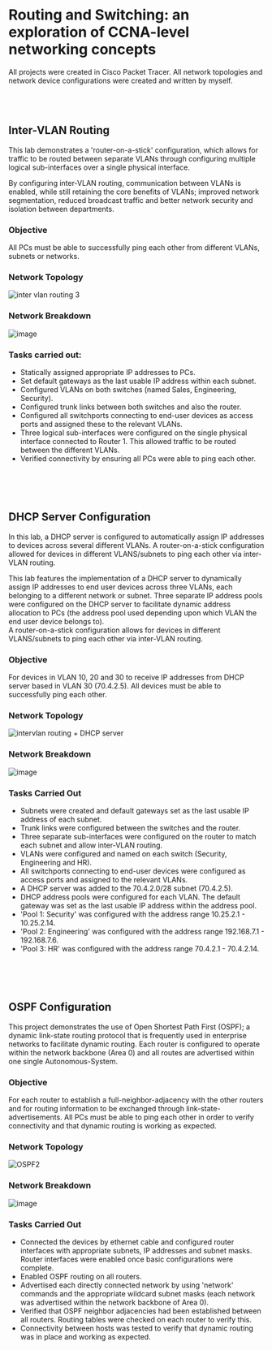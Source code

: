 # Routing and Switching: an exploration of CCNA-level networking concepts
All projects were created in Cisco Packet Tracer. All network topologies and network device configurations were created and written by myself. 

<br> <br> 

## Inter-VLAN Routing  

This lab demonstrates a 'router-on-a-stick' configuration, which allows for traffic to be routed between separate VLANs through configuring multiple logical sub-interfaces over a single physical interface.  

By configuring inter-VLAN routing, communication between VLANs is enabled, while still retaining the core benefits of VLANs; improved network segmentation, reduced broadcast traffic and better network security and isolation between departments.

### Objective 
All PCs must be able to successfully ping each other from different VLANs, subnets or networks.


### Network Topology

![inter vlan routing 3](https://github.com/user-attachments/assets/bcf72ef4-9ffc-4295-954a-fa91dac094cd)


### Network Breakdown

![image](https://github.com/user-attachments/assets/6421fee3-49e2-4d5d-9421-81c8bb4451bd)

### Tasks carried out:

- Statically assigned appropriate IP addresses to PCs.
- Set default gateways as the last usable IP address within each subnet.
- Configured VLANs on both switches (named Sales, Engineering, Security).
- Configured trunk links between both switches and also the router.
- Configured all switchports connecting to end-user devices as access ports and assigned these to the relevant VLANs.
- Three logical sub-interfaces were configured on the single physical interface connected to Router 1. This allowed traffic to be routed between the different VLANs.
- Verified connectivity by ensuring all PCs were able to ping each other.  

 <br> <br> <br> 
 
## DHCP Server Configuration  
In this lab, a DHCP server is configured to automatically assign IP addresses to devices across several different VLANs. A router-on-a-stick configuration allowed for devices in different VLANS/subnets to ping each other via inter-VLAN routing.

This lab features the implementation of a DHCP server to dynamically assign IP addresses to end user devices across three VLANs, each belonging to a different network or subnet. Three separate IP address pools were configured on the DHCP server to facilitate dynamic address allocation to PCs (the address pool used depending upon which VLAN the end user device belongs to).  
A router-on-a-stick configuration allows for devices in different VLANS/subnets to ping each other via inter-VLAN routing.

### Objective
For devices in VLAN 10, 20 and 30 to receive IP addresses from DHCP server based in VLAN 30 (70.4.2.5). All devices must be able to successfully ping each other. 

### Network Topology 

![intervlan routing + DHCP server](https://github.com/user-attachments/assets/994741f1-4e11-4f93-9c8f-7e0b92e4a9cb)

### Network Breakdown

![image](https://github.com/user-attachments/assets/c0fe19ff-8838-450c-9372-97d8914531d6)


### Tasks Carried Out

- Subnets were created and default gateways set as the last usable IP address of each subnet.
- Trunk links were configured between the switches and the router.
- Three separate sub-interfaces were configured on the router to match each subnet and allow inter-VLAN routing.
- VLANs were configured and named on each switch (Security, Engineering and HR).
- All switchports connecting to end-user devices were configured as access ports and assigned to the relevant VLANs.
- A DHCP server was added to the 70.4.2.0/28 subnet (70.4.2.5).
- DHCP address pools were configured for each VLAN. The default gateway was set as the last usable IP address within the address pool.
- 'Pool 1: Security' was configured with the address range 10.25.2.1 - 10.25.2.14.
- 'Pool 2: Engineering' was configured with the address range 192.168.7.1 - 192.168.7.6.
- 'Pool 3: HR' was configured with the address range 70.4.2.1 - 70.4.2.14.

<br> <br> <br> 

## OSPF Configuration
This project demonstrates the use of Open Shortest Path First (OSPF); a dynamic link-state routing protocol that is frequently used in enterprise networks to facilitate dynamic routing. Each router is configured to operate within the network backbone (Area 0) and all routes are advertised within one single Autonomous-System.

### Objective 
For each router to establish a full-neighbor-adjacency with the other routers and for routing information to be exchanged through link-state-advertisements. All PCs must be able to ping each other in order to verify connectivity and that dynamic routing is working as expected.

### Network Topology

![OSPF2](https://github.com/user-attachments/assets/dd73eeb0-9c73-4225-a955-50b8e47813eb)

### Network Breakdown

![image](https://github.com/user-attachments/assets/7a066016-2787-4c42-9169-6513e7e9669a)


### Tasks Carried Out

- Connected the devices by ethernet cable and configured router interfaces with appropriate subnets, IP addresses and subnet masks. Router interfaces were enabled once basic configurations were complete.
- Enabled OSPF routing on all routers.
- Advertised each directly connected network by using 'network' commands and the appropriate wildcard subnet masks (each network was advertised within the network backbone of Area 0).
- Verified that OSPF neighbor adjacencies had been established between all routers. Routing tables were checked on each router to verify this.
- Connectivity between hosts was tested to verify that dynamic routing was in place and working as expected.
